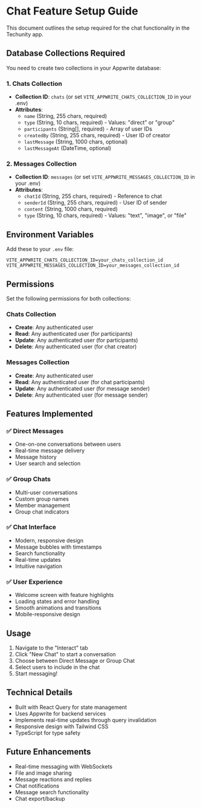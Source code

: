 # Chat Feature Setup Guide

This document outlines the setup required for the chat functionality in the Techunity app.

## Database Collections Required

You need to create two collections in your Appwrite database:

### 1. Chats Collection
- **Collection ID**: `chats` (or set `VITE_APPWRITE_CHATS_COLLECTION_ID` in your .env)
- **Attributes**:
  - `name` (String, 255 chars, required)
  - `type` (String, 10 chars, required) - Values: "direct" or "group"
  - `participants` (String[], required) - Array of user IDs
  - `createdBy` (String, 255 chars, required) - User ID of creator
  - `lastMessage` (String, 1000 chars, optional)
  - `lastMessageAt` (DateTime, optional)

### 2. Messages Collection
- **Collection ID**: `messages` (or set `VITE_APPWRITE_MESSAGES_COLLECTION_ID` in your .env)
- **Attributes**:
  - `chatId` (String, 255 chars, required) - Reference to chat
  - `senderId` (String, 255 chars, required) - User ID of sender
  - `content` (String, 1000 chars, required)
  - `type` (String, 10 chars, required) - Values: "text", "image", or "file"

## Environment Variables

Add these to your `.env` file:

```env
VITE_APPWRITE_CHATS_COLLECTION_ID=your_chats_collection_id
VITE_APPWRITE_MESSAGES_COLLECTION_ID=your_messages_collection_id
```

## Permissions

Set the following permissions for both collections:

### Chats Collection
- **Create**: Any authenticated user
- **Read**: Any authenticated user (for participants)
- **Update**: Any authenticated user (for participants)
- **Delete**: Any authenticated user (for chat creator)

### Messages Collection
- **Create**: Any authenticated user
- **Read**: Any authenticated user (for chat participants)
- **Update**: Any authenticated user (for message sender)
- **Delete**: Any authenticated user (for message sender)

## Features Implemented

### ✅ Direct Messages
- One-on-one conversations between users
- Real-time message delivery
- Message history
- User search and selection

### ✅ Group Chats
- Multi-user conversations
- Custom group names
- Member management
- Group chat indicators

### ✅ Chat Interface
- Modern, responsive design
- Message bubbles with timestamps
- Search functionality
- Real-time updates
- Intuitive navigation

### ✅ User Experience
- Welcome screen with feature highlights
- Loading states and error handling
- Smooth animations and transitions
- Mobile-responsive design

## Usage

1. Navigate to the "Interact" tab
2. Click "New Chat" to start a conversation
3. Choose between Direct Message or Group Chat
4. Select users to include in the chat
5. Start messaging!

## Technical Details

- Built with React Query for state management
- Uses Appwrite for backend services
- Implements real-time updates through query invalidation
- Responsive design with Tailwind CSS
- TypeScript for type safety

## Future Enhancements

- Real-time messaging with WebSockets
- File and image sharing
- Message reactions and replies
- Chat notifications
- Message search functionality
- Chat export/backup
